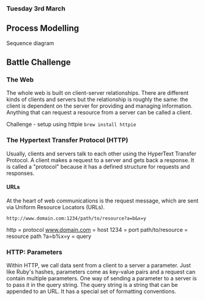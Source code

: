 ### Tuesday 3rd March ###

## Process Modelling

Sequence diagram 

## Battle Challenge

### The Web  

The whole web is built on client-server relationships. There are different kinds of clients and servers but the relationship is roughly the same: the client is dependent on the server for providing and managing information. Anything that can request a resource from a server can be called a client.

Challenge - setup using httpie 
``` brew install httpie ```

### The Hypertext Transfer Protocol (HTTP)

Usually, clients and servers talk to each other using the HyperText Transfer Protocol. A client makes a request to a server and gets back a response. It is called a "protocol" because it has a defined structure for requests and responses.

#### URLs

At the heart of web communications is the request message, which are sent via Uniform Resource Locators (URLs).

```http://www.domain.com:1234/path/to/resource?a=b&x=y```

http = protocol 
www.domain.com = host 
1234 = port 
path/to/resource = resource path 
?a=b%x=y = query 

### HTTP: Parameters

Within HTTP, we call data sent from a client to a server a parameter. Just like Ruby's hashes, parameters come as key-value pairs and a request can contain multiple parameters. One way of sending a parameter to a server is to pass it in the query string. The query string is a string that can be appended to an URL. It has a special set of formatting conventions.




